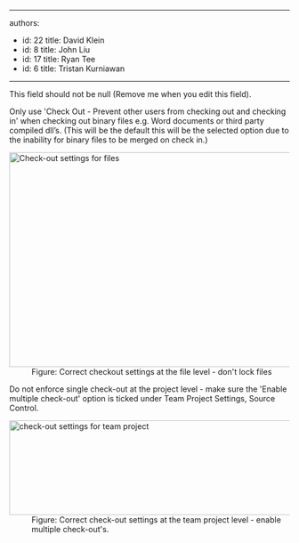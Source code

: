

---
authors:
  - id: 22
    title: David Klein
  - id: 8
    title: John Liu
  - id: 17
    title: Ryan Tee
  - id: 6
    title: Tristan Kurniawan
---




<span class='intro'> This field should not be null (Remove me when you edit this field). </span>

<p>Only use 'Check Out - Prevent other users from checking out and checking in' when checking out binary files e.g. Word documents or third party compiled dll’s. (This will be the default this will be the selected option due to the inability for binary files to be merged on check in.)</p>
<dl><dt><img alt="Check-out settings for files" src="/TFS/RulesToBetterVersionControlwithTFS(AKASourceControl)/PublishingImages/Check-outSettingsForFiles.jpg" width="607" height="386" /></dt>
<dd>Figure&#58; Correct checkout settings at the file level - don't lock files </dd></dl>
<p>Do not enforce single check-out at the project level - make sure the 'Enable multiple check-out' option is ticked under Team Project Settings, Source Control. </p>
<dl><dt><img alt="check-out settings for team project" src="/TFS/RulesToBetterVersionControlwithTFS(AKASourceControl)/PublishingImages/Check-outSettingsForTeamProjects.jpg" width="666" height="170" /></dt>
<dd>Figure&#58; Correct check-out settings at the team project level - enable multiple check-out's.</dd></dl>



